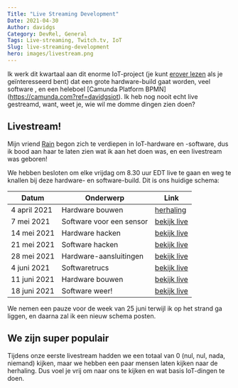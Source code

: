 ```yaml
---
Title: "Live Streaming Development"
Date: 2021-04-30
Author: davidgs
Category: DevRel, General
Tags: Live-streaming, Twitch.tv, IoT
Slug: live-streaming-development
hero: images/livestream.png
---
```


Ik werk dit kwartaal aan dit enorme IoT-project (je kunt [erover lezen](/posts/category/camunda/iot-project) als je geïnteresseerd bent) dat een grote hardware-build gaat worden, veel software , en een heleboel [Camunda Platform BPMN] (https://camunda.com?ref=davidgsiot). Ik heb nog nooit echt live gestreamd, want, weet je, wie wil me domme dingen zien doen?

## Livestream!

Mijn vriend [Rain](https://twitter.com/rainleander) begon zich te verdiepen in IoT-hardware en -software, dus ik bood aan haar te laten zien wat ik aan het doen was, en een livestream was geboren!

We hebben besloten om elke vrijdag om 8.30 uur EDT live te gaan en weg te knallen bij deze hardware- en software-build. Dit is ons huidige schema:

| Datum | Onderwerp | Link |
| ------ | ------- | ------ |
| 4 april 2021 | Hardware bouwen | [herhaling](https://www.twitch.tv/videos/1005977038) |
| 7 mei 2021 | Software voor een sensor | [bekijk live](https://twitch.tv/davidgsiot) |
| 14 mei 2021 | Hardware hacken | [bekijk live](https://twitch.tv/davidgsiot) |
| 21 mei 2021 | Software hacken | [bekijk live](https://twitch.tv/davidgsiot) |
| 28 mei 2021 | Hardware-aansluitingen | [bekijk live](https://twitch.tv/davidgsiot) |
| 4 juni 2021 | Softwaretrucs | [bekijk live](https://twitch.tv/davidgsiot) |
| 11 juni 2021 | Hardware bouwen | [bekijk live](https://twitch.tv/davidgsiot) |
| 18 juni 2021 | Software weer! | [bekijk live](https://twitch.tv/davidgsiot) |

We nemen een pauze voor de week van 25 juni terwijl ik op het strand ga liggen, en daarna zal ik een nieuw schema posten.

## We zijn super populair

Tijdens onze eerste livestream hadden we een totaal van 0 (nul, nul, nada, niemand) kijken, maar we hebben een paar mensen laten kijken naar de herhaling. Dus voel je vrij om naar ons te kijken en wat basis IoT-dingen te doen.
